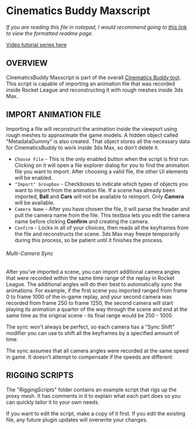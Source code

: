 # Cinematics Buddy Maxscript

*If you are reading this file in notepad, I would recommend going to [this link](https://github.com/CinderBlocc/CinematicsBuddyMaxscript/tree/master/bakkesmod/data/CinematicsBuddy/Plugins/3dsMax/README.md) to view the formatted readme page.*

[Video tutorial series here](https://youtube.com/playlist?list=PLnGMqVCpN88qI-OFDpCStYTqO9bwqymq-)

## OVERVIEW
CinematicsBuddy Maxscript is part of the overall [Cinematics Buddy tool](https://github.com/CinderBlocc/CinematicsBuddy). This script is capable of importing an animation file that was recorded inside Rocket League and reconstructing it with rough meshes inside 3ds Max.

## IMPORT ANIMATION FILE

Importing a file will reconstruct the animation inside the viewport using rough meshes to approximate the game models. A hidden object called "MetadataDummy" is also created. That object stores all the necessary data for CinematicsBuddy to work inside 3ds Max, so don't delete it.

- `Choose File` - This is the only enabled button when the script is first run. Clicking on it will open a file explorer dialog for you to find the animation file you want to import. After choosing a valid file, the other UI elements will be enabled.
- `"Import" Groupbox` - Checkboxes to indicate which types of objects you want to import from the animation file. If a scene has already been imported, **Ball** and **Cars** will not be available to reimport. Only **Camera** will be available.
- `Camera Name` - After you have chosen the file, it will parse the header and pull the camera name from the file. This textbox lets you edit the camera name before clicking **Confirm** and creating the camera.
- `Confirm` - Locks in all of your choices, then reads all the keyframes from the file and reconstructs the scene. 3ds Max may freeze temporarily during this process, so be patient until it finishes the process.


###### Multi-Camera Sync

After you've imported a scene, you can import additional camera angles that were recorded within the same time range of the replay in Rocket League. The additional angles will do their best to automatically sync the animations. For example, if the first scene you imported ranged from frame 0 to frame 1000 of the in-game replay, and your second camera was recorded from frame 250 to frame 1250, the second camera will start playing its animation a quarter of the way through the scene and end at the same time as the original scene - its final range would be 250 - 1000.

The sync won't always be perfect, so each camera has a "Sync Shift" modifier you can use to shift all the keyframes by a specified amount of time.

The sync assumes that all camera angles were recorded at the same speed in game. It doesn't attempt to compensate if the speeds are different.


## RIGGING SCRIPTS

The "RiggingScripts" folder contains an example script that rigs up the proxy mesh. It has comments in it to explain what each part does so you can quickly tailor it to your own needs.

If you want to edit the script, make a copy of it first. If you edit the existing file, any future plugin updates will overwrite your changes.
